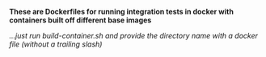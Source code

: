  **These are Dockerfiles for running integration tests in docker with containers built off different base images**
 
_...just run build-container.sh and provide the directory name with a docker file (without a trailing slash)_

